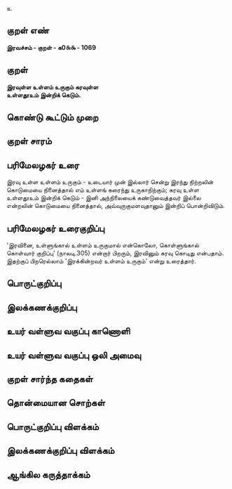 உ

## குறள் எண் 

**இரவச்சம் - குறள் - க0௬௯ - 1069**

## குறள் 

**இரவுள்ள உள்ளம் உருகும் கரவுள்ள  
உள்ளதூஉம் இன்றிக் கெடும்.** 

## கொண்டு கூட்டும் முறை


## குறள் சாரம் 


## பரிமேலழகர் உரை

இரவு உள்ள உள்ளம் உருகும் - உடையார் முன் இல்லார் சென்று இரந்து நிற்றலின் கொடுமையை நினைத்தால் எம் உள்ளங் கரைந்து உருகாநிற்கும்; கரவு உள்ள உள்ளதூஉம் இன்றிக் கெடும் - இனி அந்நிலையைக் கண்டுவைத்தவர் இல்லை என்றலின் கொடுமையை நினைத்தால், அவ்வுருகுமளவுதானும் இன்றிப் பொன்றிவிடும்.

## பரிமேலழகர் உரைகுறிப்பு   

'இரவினை, உள்ளுங்கால் உள்ளம் உருகுமால் என்கொலோ, கொள்ளுங்கால் கொள்வார் குறிப்பு' (நாலடி.305) என்றார் பிறரும், இரவினும் கரவு கொடிது என்பதாம். இதற்குப் பிறரெல்லாம் 'இரக்கின்றவர் உள்ளம் உருகும்' என்று உரைத்தார்.

## பொருட்குறிப்பு 


## இலக்கணக்குறிப்பு  


## உயர் வள்ளுவ வகுப்பு காணொளி


## உயர் வள்ளுவ வகுப்பு ஒலி அமைவு 

 
## குறள் சார்ந்த கதைகள் 


## தொன்மையான சொற்கள்


## பொருட்குறிப்பு விளக்கம்


## இலக்கணக்குறிப்பு விளக்கம்


## ஆங்கில கருத்தாக்கம் 


